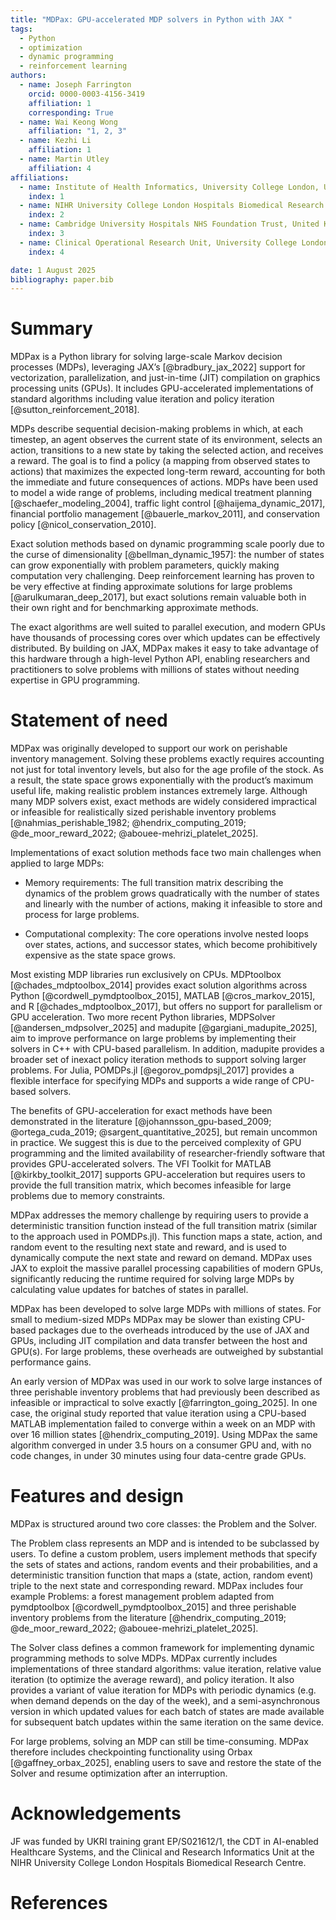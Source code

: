 ```yaml
---
title: "MDPax: GPU-accelerated MDP solvers in Python with JAX "
tags:
  - Python
  - optimization
  - dynamic programming
  - reinforcement learning
authors:
  - name: Joseph Farrington
    orcid: 0000-0003-4156-3419
    affiliation: 1
    corresponding: True
  - name: Wai Keong Wong
    affiliation: "1, 2, 3"
  - name: Kezhi Li
    affiliation: 1
  - name: Martin Utley
    affiliation: 4
affiliations:
  - name: Institute of Health Informatics, University College London, United Kingdom
    index: 1
  - name: NIHR University College London Hospitals Biomedical Research Centre, United Kingdom
    index: 2
  - name: Cambridge University Hospitals NHS Foundation Trust, United Kingdom
    index: 3
  - name: Clinical Operational Research Unit, University College London, United Kingdom
    index: 4

date: 1 August 2025
bibliography: paper.bib
---
```


# Summary

MDPax is a Python library for solving large-scale Markov decision processes (MDPs), leveraging JAX’s [@bradbury_jax_2022] support for vectorization, parallelization, and just-in-time (JIT) compilation on graphics processing units (GPUs). It includes GPU-accelerated implementations of standard algorithms including value iteration and policy iteration [@sutton_reinforcement_2018].

MDPs describe sequential decision-making problems in which, at each timestep, an agent observes the current state of its environment, selects an action, transitions to a new state by taking the selected action, and receives a reward. The goal is to find a policy (a mapping from observed states to actions) that maximizes the expected long-term reward, accounting for both the immediate and future consequences of actions. MDPs have been used to model a wide range of problems, including medical treatment planning [@schaefer_modeling_2004], traffic light control [@haijema_dynamic_2017], financial portfolio management [@bauerle_markov_2011], and conservation policy [@nicol_conservation_2010].

Exact solution methods based on dynamic programming scale poorly due to the curse of dimensionality [@bellman_dynamic_1957]: the number of states can grow exponentially with problem parameters, quickly making computation very challenging. Deep reinforcement learning has proven to be very effective at finding approximate solutions for large problems [@arulkumaran_deep_2017], but exact solutions remain valuable both in their own right and for benchmarking approximate methods.

The exact algorithms are well suited to parallel execution, and modern GPUs have thousands of processing cores over which updates can be effectively distributed. By building on JAX, MDPax makes it easy to take advantage of this hardware through a high-level Python API, enabling researchers and practitioners to solve problems with millions of states without needing expertise in GPU programming.

# Statement of need

MDPax was originally developed to support our work on perishable inventory management. Solving these problems exactly requires accounting not just for total inventory levels, but also for the age profile of the stock. As a result, the state space grows exponentially with the product’s maximum useful life, making realistic problem instances extremely large. Although many MDP solvers exist, exact methods are widely considered impractical or infeasible for realistically sized perishable inventory problems [@nahmias_perishable_1982; @hendrix_computing_2019; @de_moor_reward_2022; @abouee-mehrizi_platelet_2025].

Implementations of exact solution methods face two main challenges when applied to large MDPs:

- Memory requirements: The full transition matrix describing the dynamics of the problem grows quadratically with the number of states and linearly with the number of actions, making it infeasible to store and process for large problems.

- Computational complexity: The core operations involve nested loops over states, actions, and successor states, which become prohibitively expensive as the state space grows.

Most existing MDP libraries run exclusively on CPUs. MDPtoolbox [@chades_mdptoolbox_2014] provides exact solution algorithms across Python [@cordwell_pymdptoolbox_2015], MATLAB [@cros_markov_2015], and R [@chades_mdptoolbox_2017], but offers no support for parallelism or GPU acceleration. Two more recent Python libraries, MDPSolver [@andersen_mdpsolver_2025] and madupite [@gargiani_madupite_2025], aim to improve performance on large problems by implementing their solvers in C++ with CPU-based parallelism. In addition, madupite provides a broader set of inexact policy iteration methods to support solving larger problems. For Julia, POMDPs.jl [@egorov_pomdpsjl_2017] provides a flexible interface for specifying MDPs and supports a wide range of CPU-based solvers.

The benefits of GPU-acceleration for exact methods have been demonstrated in the literature [@johannsson_gpu-based_2009; @ortega_cuda_2019; @sargent_quantitative_2025], but remain uncommon in practice. We suggest this is due to the perceived complexity of GPU programming and the limited availability of researcher-friendly software that provides GPU-accelerated solvers. The VFI Toolkit for MATLAB [@kirkby_toolkit_2017] supports GPU-acceleration but requires users to provide the full transition matrix, which becomes infeasible for large problems due to memory constraints.

MDPax addresses the memory challenge by requiring users to provide a deterministic transition function instead of the full transition matrix (similar to the approach used in POMDPs.jl). This function maps a state, action, and random event to the resulting next state and reward, and is used to dynamically compute the next state and reward on demand. MDPax uses JAX to exploit the massive parallel processing capabilities of modern GPUs, significantly reducing the runtime required for solving large MDPs by calculating value updates for batches of states in parallel.

MDPax has been developed to solve large MDPs with millions of states. For small to medium-sized MDPs MDPax may be slower than existing CPU-based packages due to the overheads introduced by the use of JAX and GPUs, including JIT compilation and data transfer between the host and GPU(s). For large problems, these overheads are outweighed by substantial performance gains.

An early version of MDPax was used in our work to solve large instances of three perishable inventory problems that had previously been described as infeasible or impractical to solve exactly [@farrington_going_2025]. In one case, the original study reported that value iteration using a CPU-based MATLAB implementation failed to converge within a week on an MDP with over 16 million states [@hendrix_computing_2019]. Using MDPax the same algorithm converged in under 3.5 hours on a consumer GPU and, with no code changes, in under 30 minutes using four data-centre grade GPUs.

# Features and design

MDPax is structured around two core classes: the Problem and the Solver.

The Problem class represents an MDP and is intended to be subclassed by users. To define a custom problem, users implement methods that specify the sets of states and actions, random events and their probabilities, and a deterministic transition function that maps a (state, action, random event) triple to the next state and corresponding reward. MDPax includes four example Problems: a forest management problem adapted from pymdptoolbox [@cordwell_pymdptoolbox_2015] and three perishable inventory problems from the literature [@hendrix_computing_2019; @de_moor_reward_2022; @abouee-mehrizi_platelet_2025].

The Solver class defines a common framework for implementing dynamic programming methods to solve MDPs. MDPax currently includes implementations of three standard algorithms: value iteration, relative value iteration (to optimize the average reward), and policy iteration. It also provides a variant of value iteration for MDPs with periodic dynamics (e.g. when demand depends on the day of the week), and a semi-asynchronous version in which updated values for each batch of states are made available for subsequent batch updates within the same iteration on the same device.

For large problems, solving an MDP can still be time-consuming. MDPax therefore includes checkpointing functionality using Orbax [@gaffney_orbax_2025], enabling users to save and restore the state of the Solver and resume optimization after an interruption.

# Acknowledgements

JF was funded by UKRI training grant EP/S021612/1, the CDT in AI-enabled Healthcare Systems, and the Clinical and Research Informatics Unit at the NIHR University College London Hospitals Biomedical Research Centre.

# References
